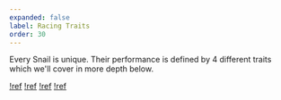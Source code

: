 ```yaml
---
expanded: false
label: Racing Traits
order: 30
---
```


Every Snail is unique. Their performance is defined by 4 different traits which we'll cover in more depth below.

[!ref](./family.md)
[!ref](./class.md)
[!ref](./generation.md)
[!ref](./adaptation.md)